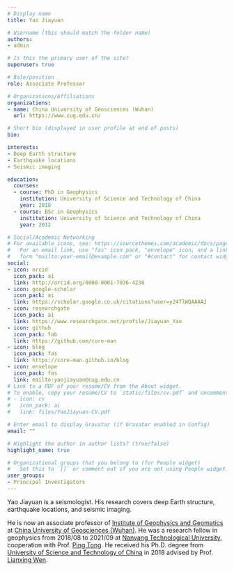 ```yaml
---
# Display name
title: Yao Jiayuan

# Username (this should match the folder name)
authors:
- admin

# Is this the primary user of the site?
superuser: true

# Role/position
role: Associate Professor

# Organizations/Affiliations
organizations:
- name: China University of Geosciences (Wuhan)
  url: https://www.cug.edu.cn/

# Short bio (displayed in user profile at end of posts)
bio:

interests:
- Deep Earth structure
- Earthquake locations
- Seismic imaging

education:
  courses:
  - course: PhD in Geophysics
    institution: University of Science and Technology of China
    year: 2018
  - course: BSc in Geophysics
    institution: University of Science and Technology of China
    year: 2012

# Social/Academic Networking
# For available icons, see: https://sourcethemes.com/academic/docs/page-builder/#icons
#   For an email link, use "fas" icon pack, "envelope" icon, and a link in the
#   form "mailto:your-email@example.com" or "#contact" for contact widget.
social:
- icon: orcid
  icon_pack: ai
  link: http://orcid.org/0000-0001-7036-4238
- icon: google-scholar
  icon_pack: ai
  link: https://scholar.google.co.uk/citations?user=y24TlWQAAAAJ
- icon: researchgate
  icon_pack: ai
  link: https://www.researchgate.net/profile/Jiayuan_Yao
- icon: github
  icon_pack: fab
  link: https://github.com/core-man
- icon: blog
  icon_pack: fas
  link: https://core-man.github.io/blog
- icon: envelope
  icon_pack: fas
  link: mailto:yaojiayuan@cug.edu.cn
# Link to a PDF of your resume/CV from the About widget.
# To enable, copy your resume/CV to `static/files/cv.pdf` and uncomment the lines below.
# - icon: cv
#   icon_pack: ai
#   link: files/YaoJiayuan-CV.pdf

# Enter email to display Gravatar (if Gravatar enabled in Config)
email: ""

# Highlight the author in author lists? (true/false)
highlight_name: true

# Organizational groups that you belong to (for People widget)
#   Set this to `[]` or comment out if you are not using People widget.
user_groups:
- Principal Investigators
---
```


Yao Jiayuan is a seismologist. His research covers deep Earth structure,
earthquake locations, and seismic imaging.

He is now an associate professor of
[Institute of Geophysics and Geomatics](https://dkxy.cug.edu.cn/)
at [China University of Geosciences (Wuhan)](https://www.cug.edu.cn/).
He was a research fellow in geophysics from 2018/08 to 2021/09 at
[Nanyang Technological University](http://spms.ntu.edu.sg), cooperation with
Prof. [Ping Tong](http://www.ntu.edu.sg/home/tongping).
He received his Ph.D. degree from [University of Science and Technology of China](http://en.ustc.edu.cn) in 2018 advised by Prof. [Lianxing Wen](http://geophysics.geo.sunysb.edu/wen).
